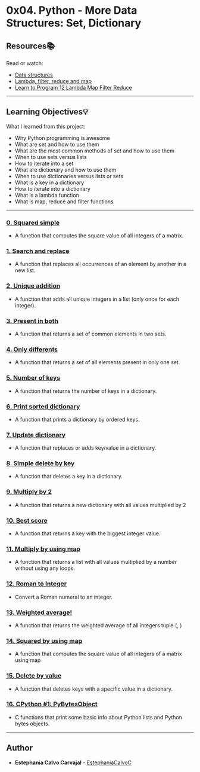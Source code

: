 # 0x04. Python - More Data Structures: Set, Dictionary

## Resources:books:
Read or watch:
* [Data structures](https://intranet.hbtn.io/rltoken/dnFegYagqFoW7WraIP-9RA)
* [Lambda, filter, reduce and map](https://intranet.hbtn.io/rltoken/xXAlsMIs9-sCL4fljYeNfg)
* [Learn to Program 12 Lambda Map Filter Reduce](https://intranet.hbtn.io/rltoken/AT-UtsGuhgIzQSwSdKvckw)

---
## Learning Objectives:bulb:
What I learned from this project:

* Why Python programming is awesome
* What are set and how to use them
* What are the most common methods of set and how to use them
* When to use sets versus lists
* How to iterate into a set
* What are dictionary and how to use them
* When to use dictionaries versus lists or sets
* What is a key in a dictionary
* How to iterate into a dictionary
* What is a lambda function
* What is map, reduce and filter functions

---

### [0. Squared simple](./0-square_matrix_simple.py)
* A function that computes the square value of all integers of a matrix.


### [1. Search and replace](./1-search_replace.py)
* A function that replaces all occurrences of an element by another in a new list.


### [2. Unique addition](./2-uniq_add.py)
* A function that adds all unique integers in a list (only once for each integer).


### [3. Present in both](./3-common_elements.py)
* A function that returns a set of common elements in two sets.


### [4. Only differents](./4-only_diff_elements.py)
* A function that returns a set of all elements present in only one set.


### [5. Number of keys](./5-number_keys.py)
* A function that returns the number of keys in a dictionary.


### [6. Print sorted dictionary](./6-print_sorted_dictionary.py)
* A function that prints a dictionary by ordered keys.


### [7. Update dictionary](./7-update_dictionary.py)
* A function that replaces or adds key/value in a dictionary.


### [8. Simple delete by key](./8-simple_delete.py)
* A function that deletes a key in a dictionary.


### [9. Multiply by 2](./9-multiply_by_2.py)
* A function that returns a new dictionary with all values multiplied by 2


### [10. Best score](./10-best_score.py)
* A function that returns a key with the biggest integer value.


### [11. Multiply by using map](./11-multiply_list_map.py)
* A function that returns a list with all values multiplied by a number without using any loops.


### [12. Roman to Integer](./12-roman_to_int.py)
* Convert a Roman numeral to an integer.


### [13. Weighted average!](./100-weight_average.py)
* A function that returns the weighted average of all integers tuple (<score>, <weight>)


### [14. Squared by using map](./101-square_matrix_map.py)
* A function that computes the square value of all integers of a matrix using map


### [15. Delete by value](./102-complex_delete.py)
* A function that deletes keys with a specific value in a dictionary.


### [16. CPython #1: PyBytesObject](./103-python.c)
* C functions that print some basic info about Python lists and Python bytes objects.


---

## Author
* **Estephania Calvo Carvajal** - [EstephaniaCalvoC](https://github.com/EstephaniaCalvoC)